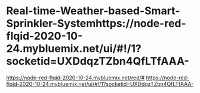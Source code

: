 # Real-time-Weather-based-Smart-Sprinkler-Systemhttps://node-red-flqid-2020-10-24.mybluemix.net/ui/#!/1?socketid=UXDdqzTZbn4QfLTfAAA-
https://node-red-flqid-2020-10-24.mybluemix.net/red/#
https://node-red-flqid-2020-10-24.mybluemix.net/ui/#!/1?socketid=UXDdqzTZbn4QfLTfAAA-
